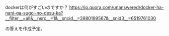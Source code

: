 dockerは何がすごいのですか？
https://jp.quora.com/unanswered/docker-ha-nani-ga-sugoi-no-desu-ka?__filter__=all&__nsrc__=1&__sncid__=3980199567&__snid3__=6519761030


の答えを作成予定。
